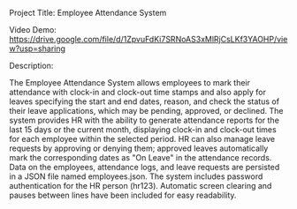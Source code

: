 Project Title: Employee Attendance System

Video Demo: https://drive.google.com/file/d/1ZpvuFdKi7SRNoAS3xMlRjCsLKf3YAOHP/view?usp=sharing

Description:

The Employee Attendance System allows employees to mark their attendance with clock-in and clock-out time stamps and also apply for leaves specifying the start and end dates, reason, and check the status of their leave applications, which may be pending, approved, or declined. The system provides HR with the ability to generate attendance reports for the last 15 days or the current month, displaying clock-in and clock-out times for each employee within the selected period. HR can also manage leave requests by approving or denying them; approved leaves automatically mark the corresponding dates as "On Leave" in the attendance records. Data on the employees, attendance logs, and leave requests are persisted in a JSON file named employees.json. The system includes password authentication for the HR person (hr123). Automatic screen clearing and pauses between lines have been included for easy readability.
